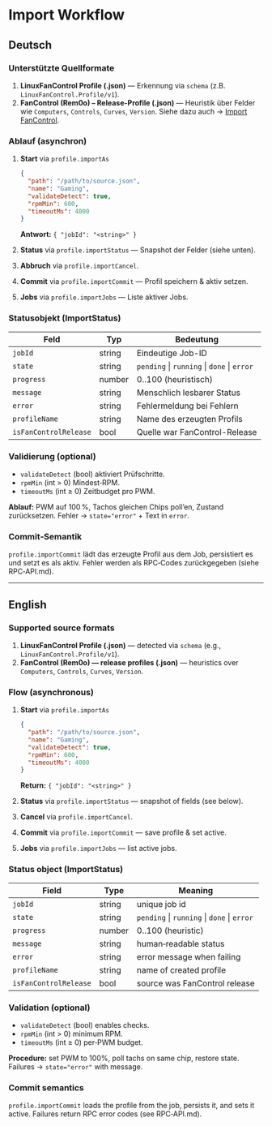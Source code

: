 # Import Workflow

## Deutsch

### Unterstützte Quellformate

1. **LinuxFanControl Profile (.json)** — Erkennung via `schema` (z.B. `LinuxFanControl.Profile/v1`).
2. **FanControl (Rem0o) – Release-Profile (.json)** — Heuristik über Felder wie `Computers`, `Controls`, `Curves`, `Version`. Siehe dazu auch → [Import FanControl](import_fancontrol.md).

### Ablauf (asynchron)

1. **Start** via `profile.importAs`

   ```json
   {
     "path": "/path/to/source.json",
     "name": "Gaming",
     "validateDetect": true,
     "rpmMin": 600,
     "timeoutMs": 4000
   }
   ```

   **Antwort:** `{ "jobId": "<string>" }`
2. **Status** via `profile.importStatus` — Snapshot der Felder (siehe unten).
3. **Abbruch** via `profile.importCancel`.
4. **Commit** via `profile.importCommit` — Profil speichern & aktiv setzen.
5. **Jobs** via `profile.importJobs` — Liste aktiver Jobs.

### Statusobjekt (ImportStatus)

| Feld                  | Typ    | Bedeutung                                   |
| --------------------- | ------ | ------------------------------------------- |
| `jobId`               | string | Eindeutige Job-ID                           |
| `state`               | string | `pending` \| `running` \| `done` \| `error` |
| `progress`            | number | 0..100 (heuristisch)                        |
| `message`             | string | Menschlich lesbarer Status                  |
| `error`               | string | Fehlermeldung bei Fehlern                   |
| `profileName`         | string | Name des erzeugten Profils                  |
| `isFanControlRelease` | bool   | Quelle war FanControl-Release               |

### Validierung (optional)

* `validateDetect` (bool) aktiviert Prüfschritte.
* `rpmMin` (int > 0) Mindest‑RPM.
* `timeoutMs` (int ≥ 0) Zeitbudget pro PWM.

**Ablauf:** PWM auf 100 %, Tachos gleichen Chips poll’en, Zustand zurücksetzen. Fehler → `state="error"` + Text in `error`.

### Commit‑Semantik

`profile.importCommit` lädt das erzeugte Profil aus dem Job, persistiert es und setzt es als aktiv. Fehler werden als RPC‑Codes zurückgegeben (siehe RPC‑API.md).

---

## English

### Supported source formats

1. **LinuxFanControl Profile (.json)** — detected via `schema` (e.g., `LinuxFanControl.Profile/v1`).
2. **FanControl (Rem0o) — release profiles (.json)** — heuristics over `Computers`, `Controls`, `Curves`, `Version`.

### Flow (asynchronous)

1. **Start** via `profile.importAs`

   ```json
   {
     "path": "/path/to/source.json",
     "name": "Gaming",
     "validateDetect": true,
     "rpmMin": 600,
     "timeoutMs": 4000
   }
   ```

   **Return:** `{ "jobId": "<string>" }`
2. **Status** via `profile.importStatus` — snapshot of fields (see below).
3. **Cancel** via `profile.importCancel`.
4. **Commit** via `profile.importCommit` — save profile & set active.
5. **Jobs** via `profile.importJobs` — list active jobs.

### Status object (ImportStatus)

| Field                 | Type   | Meaning                                     |
| --------------------- | ------ | ------------------------------------------- |
| `jobId`               | string | unique job id                               |
| `state`               | string | `pending` \| `running` \| `done` \| `error` |
| `progress`            | number | 0..100 (heuristic)                          |
| `message`             | string | human‑readable status                       |
| `error`               | string | error message when failing                  |
| `profileName`         | string | name of created profile                     |
| `isFanControlRelease` | bool   | source was FanControl release               |

### Validation (optional)

* `validateDetect` (bool) enables checks.
* `rpmMin` (int > 0) minimum RPM.
* `timeoutMs` (int ≥ 0) per‑PWM budget.

**Procedure:** set PWM to 100%, poll tachs on same chip, restore state. Failures → `state="error"` with message.

### Commit semantics

`profile.importCommit` loads the profile from the job, persists it, and sets it active. Failures return RPC error codes (see RPC‑API.md).
